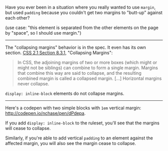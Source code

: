 Have you ever been in a situation where you really wanted to use `margin`,
but used `padding` because you couldn't get two margins to "butt-up" against each other?

(use case: "this element is separated from the other elements on the page by "space", so I should use margin.") 

***

The "collapsing margins" behavior is in the spec. It even has its own section. [CSS 2.1 Section 8.3.1](https://www.w3.org/TR/CSS2/box.html#collapsing-margins), "Collapsing Margins":

> In CSS, the adjoining margins of two or more boxes (which might or might not be siblings)
> can combine to form a single margin. Margins that combine this way are said to collapse, 
> and the resulting combined margin is called a collapsed margin. 
> [...] Horizontal margins never collapse.

`display: inline-block` elements do not collapse margins.

***

Here's a codepen with two simple blocks with `1em` vertical margin: http://codepen.io/nchase/pen/dPdepa.

If you add `display: inline-block` to the ruleset, you'll see that the margins will cease to collapse.

Similarly, if you're able to add vertical `padding` to an element against the affected margin, you will also see the margin cease to collapse.
